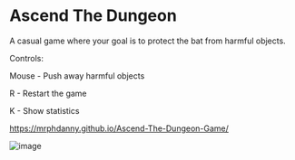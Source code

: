 # Ascend The Dungeon

A casual game where your goal is to protect the bat from harmful objects.

Controls:

Mouse - Push away harmful objects

R - Restart the game

K - Show statistics

https://mrphdanny.github.io/Ascend-The-Dungeon-Game/

![image](https://user-images.githubusercontent.com/47297140/117292693-66d50380-ae68-11eb-8349-a6058e86def2.png)
